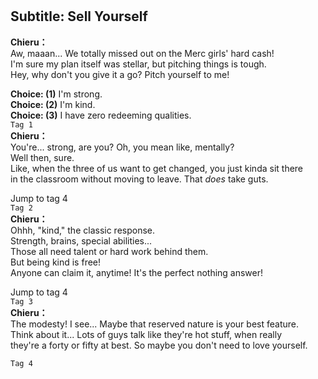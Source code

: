 # 

  
## Subtitle: Sell Yourself
  
**Chieru：**  
Aw, maaan... We totally missed out on the Merc girls' hard cash!  
I'm sure my plan itself was stellar, but pitching things is tough.  
Hey, why don't you give it a go? Pitch yourself to me!  
  
**Choice: (1)**  I'm strong.  
**Choice: (2)**  I'm kind.  
**Choice: (3)**  I have zero redeeming qualities.  
`Tag 1`  
**Chieru：**  
You're... strong, are you? Oh, you mean like, mentally?  
 Well then, sure.  
Like, when the three of us want to get changed, you just kinda sit there  
in the classroom without moving to leave. That *does* take guts.  
  
Jump to tag 4  
`Tag 2`  
**Chieru：**  
Ohhh, \"kind,\" the classic response.  
 Strength, brains, special abilities...  
Those all need talent or hard work behind them.  
 But being kind is free!  
Anyone can claim it, anytime! It's the perfect nothing answer!  
  
Jump to tag 4  
`Tag 3`  
**Chieru：**  
The modesty! I see... Maybe that reserved nature is your best feature.  
Think about it... Lots of guys talk like they're hot stuff, when really  
they're a forty or fifty at best. So maybe you don't need to love yourself.  
  
`Tag 4`  

